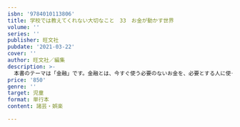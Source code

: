```yaml
---
isbn: '9784010113806'
title: 学校では教えてくれない大切なこと　33　お金が動かす世界
volume: ''
series: ''
publisher: 旺文社
pubdate: '2021-03-22'
cover: ''
author: 旺文社／編集
description: >-
  本書のテーマは「金融」です。金融とは、今すぐ使う必要のないお金を、必要とする人に使ってもらうことです。あまり表には出ませんが、社会を支えている大事な仕組みの1つです。近年、情報技術と金融を組み合わせたサービスやインターネットを通じた国際取引の増加、仮想通貨の拡大など金融に関連する様々な変化が起きています。これらを遠い世界の話ではなく身近にあるものと感じて、みなさんの将来の可能性を広げていきましょう。
price: '850'
genre: ''
target: 児童
format: 単行本
content: 諸芸・娯楽

---
```

